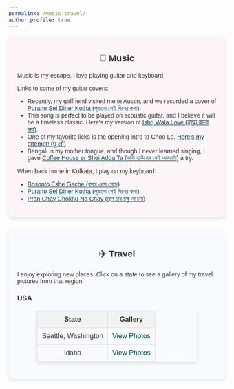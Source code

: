 ```yaml
---
permalink: /music-travel/
author_profile: true
---
```


<style>
  body {
      font-family: "Arial", sans-serif;
      font-size: 14px;
      color: #333;
  }
  a {
      color: #014552;
  }
  h2 {
      text-align: center;
      font-weight: bold;
      margin-top: 20px;
      margin-bottom: 20px;
  }
  a:hover {
      text-decoration: underline;
  }
  .section {
      padding: 20px;
      margin-bottom: 30px;
      border-radius: 10px;
      box-shadow: 0 4px 8px rgba(0,0,0,0.1);
  }
  .music-section {
      background: #fdf4f7;
  }
  .travel-section {
      background: #f7faff;
  }
  table {
      margin: 20px auto;
      border-collapse: collapse;
      width: 80%;
      box-shadow: 0 4px 8px rgba(0,0,0,0.1);
  }
  table th, table td {
      border: 1px solid #ddd;
      padding: 10px;
      text-align: center;
  }
  table th {
      background-color: #f2f2f2;
      font-weight: bold;
  }
  table a {
      text-decoration: none;
      color: #014552;
  }
  table a:hover {
      text-decoration: underline;
  }
  
  /* Modal styles */
  .modal {
      display: none;
      position: fixed;
      z-index: 1000;
      left: 0;
      top: 0;
      width: 100%;
      height: 100%;
      background-color: rgba(0, 0, 0, 0.8);
      overflow: hidden; /* Prevent background scrolling */
  }
    .modal-content {
        position: fixed;
        top: 50%; /* Vertically centers the modal */
        left: 50%; /* Horizontally centers the modal */
        transform: translate(-50%, -50%); /* Adjusts for the modal's dimensions */
        margin: 0; /* Removes any default margins */
        padding: 0;
        width: 80%;
        max-width: 700px;
        background: white;
        border-radius: 10px;
        box-shadow: 0 4px 8px rgba(0, 0, 0, 0.2);
        overflow: hidden; /* Ensures content fits inside */
}

  .modal img {
      width: 100%;
      height: auto;
  }
  .close {
      position: absolute;
      top: 15px;
      right: 15px;
      background: rgba(0, 0, 0, 0.6);
      border-radius: 50%;
      width: 40px;
      height: 40px;
      line-height: 40px;
      text-align: center;
      color: white;
      font-size: 20px;
      font-weight: bold;
      cursor: pointer;
      transition: background 0.3s;
  }
  .close:hover {
      background: rgba(0, 0, 0, 0.8);
  }
  .carousel-controls {
      display: flex;
      justify-content: space-between;
      align-items: center;
      position: absolute;
      top: 50%;
      width: 100%;
      transform: translateY(-50%);
  }
  .carousel-controls span {
      color: #fff;
      font-size: 30px;
      cursor: pointer;
      padding: 0 20px;
  }
</style>

<div class="section music-section">
  <h2>🎵 Music</h2>
  <p>Music is my escape. I love playing guitar and keyboard.</p>
  <p>Links to some of my guitar covers:</p>
  <ul>
    <li>Recently, my girlfriend visited me in Austin, and we recorded a cover of <a href="https://youtu.be/i9sKbcSbjF4">Purano Sei Diner Kotha (পুরানো সেই দিনের কথা)</a>.</li>
    <li>This song is perfect to be played on acoustic guitar, and I believe it will be a timeless classic. Here's my version of <a href="/videos/IshqWalaLove.mov">Ishq Wala Love (इश्क वाला लव)</a>.</li>
    <li>One of my favorite licks is the opening intro to Choo Lo. <a href="/videos/Video-374.mov">Here’s my attempt! (छू लो)</a></li>
    <li>Bengali is my mother tongue, and though I never learned singing, I gave <a href="https://youtube.com/shorts/_3zst7uvgE8?si=JbpdwBvnh7QRhbRP">Coffee House er Shei Adda Ta (কফি হাউসের সেই আড্ডাটা)</a> a try.</li>
  </ul>
  <p>When back home in Kolkata, I play on my keyboard:</p>
  <ul>
    <li><a href="https://youtu.be/boWtt-A6qTU?si=vzbv0Mmv89o3w9Pc">Bosonto Eshe Geche (বসন্ত এসে গেছে)</a></li>
    <li><a href="https://youtu.be/uqbLpiiSf9M?si=j1hw4WHTiQ6bVB4t">Purano Sei Diner Kotha (পুরানো সেই দিনের কথা)</a></li>
    <li><a href="https://youtu.be/M9QqOV-6YJo?si=dbRzfBskeRMM-rgm">Pran Chay Chokhu Na Chay (প্রাণ চায় চক্ষু না চায়)</a></li>
  </ul>
</div>


<div class="section travel-section">
  <h2>✈️ Travel</h2>
  <p>I enjoy exploring new places. Click on a state to see a gallery of my travel pictures from that region.</p>
  
  <h3>USA</h3>
  <table>
    <thead>
      <tr>
        <th>State</th>
        <th>Gallery</th>
      </tr>
    </thead>
    <tbody>
      <tr>
        <td>Seattle, Washington</td>
        <td><a href="javascript:void(0)" onclick="openGallery(['/images/INFORMS_Seattle1.jpeg', '/images/INFORMS_Seattle2.jpeg'])">View Photos</a></td>
      </tr>
      <tr>
        <td>Idaho</td>
        <td><a href="javascript:void(0)" onclick="openGallery(['/images/INFORMS_Seattle3.jpeg', '/images/INFORMS_Seattle4.jpeg'])">View Photos</a></td>
      </tr>
    </tbody>
  </table>
</div>

<!-- Modal Carousel -->
<div id="galleryModal" class="modal">
  <span class="close" onclick="closeGallery()">&times;</span>
  <div class="modal-content">
    <img id="modalImage" src="" alt="Gallery Image">
    <div class="carousel-controls">
      <span id="prev" onclick="prevImage()">&#10094;</span>
      <span id="next" onclick="nextImage()">&#10095;</span>
    </div>
  </div>
</div>

<script>
  let currentImageIndex = 0;
  let images = [];

  function openGallery(imageArray) {
      images = imageArray;
      currentImageIndex = 0;
      document.getElementById('modalImage').src = images[currentImageIndex];
      document.getElementById('galleryModal').style.display = 'block';
  }

  function closeGallery() {
      document.getElementById('galleryModal').style.display = 'none';
  }

  function prevImage() {
      currentImageIndex = (currentImageIndex === 0) ? images.length - 1 : currentImageIndex - 1;
      document.getElementById('modalImage').src = images[currentImageIndex];
  }

  function nextImage() {
      currentImageIndex = (currentImageIndex === images.length - 1) ? 0 : currentImageIndex + 1;
      document.getElementById('modalImage').src = images[currentImageIndex];
  }

  document.addEventListener('click', function(event) {
      const modal = document.getElementById('galleryModal');
      if (modal.style.display === 'block' && !event.target.closest('.modal-content') && !event.target.closest('[onclick^="openGallery"]')) {
          closeGallery();
      }
  });

  document.addEventListener('keydown', function(event) {
      if (event.key === 'Escape') {
          closeGallery();
      }
  });
</script>
